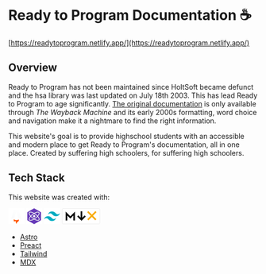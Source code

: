 # Ready to Program Documentation ☕

[https://readytoprogram.netlify.app/](https://readytoprogram.netlify.app/)

## Overview

Ready to Program has not been maintained since HoltSoft became defunct and the hsa library was last updated on July 18th 2003. This has lead Ready to Program to age significantly. [The original documentation](https://web.archive.org/web/20070622130456/http://www.holtsoft.com/java/hsa_package.html) is only available through *The Wayback Machine* and its early 2000s formatting, word choice and navigation make it a nightmare to find the right information.


This website's goal is to provide highschool students with an accessible and modern place to get Ready to Program's documentation, all in one place. Created by suffering high schoolers, for suffering high schoolers.

## Tech Stack

This website was created with:

![astro logo](./stack%20logos/astro.png)
![preact logo](./stack%20logos/preact.png)
![tailwind logo](./stack%20logos/tailwind.png)
![mdx logo](./stack%20logos/mdx.png)

- [Astro](https://astro.build)
- [Preact](https://preactjs.com/)
- [Tailwind](https://tailwindcss.com/)
- [MDX](https://mdxjs.com/)
